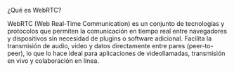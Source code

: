 ¿Qué es WebRTC?

WebRTC (Web Real-Time Communication) es un conjunto de tecnologías y protocolos que permiten la comunicación en tiempo real entre navegadores y dispositivos sin necesidad de plugins o software adicional. Facilita la transmisión de audio, video y datos directamente entre pares (peer-to-peer), lo que lo hace ideal para aplicaciones de videollamadas, transmisión en vivo y colaboración en línea.
